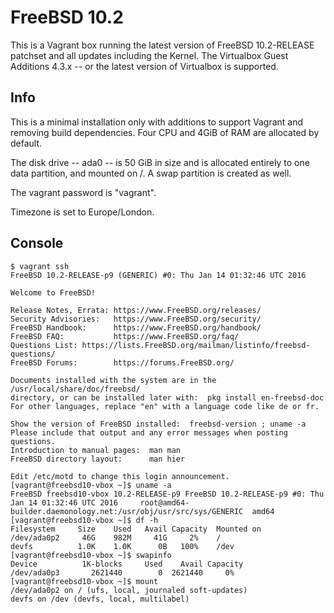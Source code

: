 # FreeBSD 10.2

This is a Vagrant box running the latest version of FreeBSD 10.2-RELEASE
patchset and all updates including the Kernel. The Virtualbox Guest
Additions 4.3.x -- or the latest version of Virtualbox is supported. 

## Info

This is a minimal installation only with additions to support Vagrant 
and removing build dependencies. Four CPU and 4GiB of RAM are allocated 
by default. 

The disk drive -- ada0 -- is 50 GiB in size and is allocated entirely to
one data partition, and mounted on /. A swap partition is created as well.

The vagrant password is "vagrant". 

Timezone is set to Europe/London.

## Console
```
$ vagrant ssh
FreeBSD 10.2-RELEASE-p9 (GENERIC) #0: Thu Jan 14 01:32:46 UTC 2016

Welcome to FreeBSD!

Release Notes, Errata: https://www.FreeBSD.org/releases/
Security Advisories:   https://www.FreeBSD.org/security/
FreeBSD Handbook:      https://www.FreeBSD.org/handbook/
FreeBSD FAQ:           https://www.FreeBSD.org/faq/
Questions List: https://lists.FreeBSD.org/mailman/listinfo/freebsd-questions/
FreeBSD Forums:        https://forums.FreeBSD.org/

Documents installed with the system are in the /usr/local/share/doc/freebsd/
directory, or can be installed later with:  pkg install en-freebsd-doc
For other languages, replace "en" with a language code like de or fr.

Show the version of FreeBSD installed:  freebsd-version ; uname -a
Please include that output and any error messages when posting questions.
Introduction to manual pages:  man man
FreeBSD directory layout:      man hier

Edit /etc/motd to change this login announcement.
[vagrant@freebsd10-vbox ~]$ uname -a
FreeBSD freebsd10-vbox 10.2-RELEASE-p9 FreeBSD 10.2-RELEASE-p9 #0: Thu Jan 14 01:32:46 UTC 2016     root@amd64-builder.daemonology.net:/usr/obj/usr/src/sys/GENERIC  amd64
[vagrant@freebsd10-vbox ~]$ df -h
Filesystem     Size    Used   Avail Capacity  Mounted on
/dev/ada0p2     46G    982M     41G     2%    /
devfs          1.0K    1.0K      0B   100%    /dev
[vagrant@freebsd10-vbox ~]$ swapinfo
Device          1K-blocks     Used    Avail Capacity
/dev/ada0p3       2621440        0  2621440     0%
[vagrant@freebsd10-vbox ~]$ mount
/dev/ada0p2 on / (ufs, local, journaled soft-updates)
devfs on /dev (devfs, local, multilabel)
```
